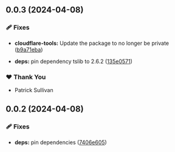 ## 0.0.3 (2024-04-08)


### 🩹 Fixes

- **cloudflare-tools:** Update the package to no longer be private ([b9a71eba](https://github.com/storm-software/storm-ops/commit/b9a71eba))

- **deps:** pin dependency tslib to 2.6.2 ([135e0571](https://github.com/storm-software/storm-ops/commit/135e0571))


### ❤️  Thank You

- Patrick Sullivan

## 0.0.2 (2024-04-08)

### 🩹 Fixes

- **deps:** pin dependencies ([7406e605](https://github.com/storm-software/storm-ops/commit/7406e605))
